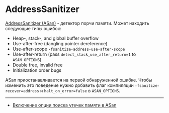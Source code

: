 # AddressSanitizer

[AddressSanitizer (ASan)](https://github.com/google/sanitizers/wiki/AddressSanitizer) -
детектор порчи памяти. Может находить следующие типы ошибок:

- Heap-, stack-, and global buffer overflow
- Use-after-free (dangling pointer dereference)
- Use-after-scope ```-fsanitize-address-use-after-scope```
- Use-after-return (pass ```detect_stack_use_after_return=1``` to ```ASAN_OPTIONS```)
- Double free, invalid free
- Initialization order bugs

ASan приостанавливается на первой обнаруженной ошибке.
Чтобы изменить это поведение нужно добавить флаг компиляции ```-fsanitize-recover=address```
и ```halt_on_error=false``` в ```ASAN_OPTIONS```.

___

- [Включение опции поиска утечек памяти в ASan](pass-detect-leaks-to-asan)
